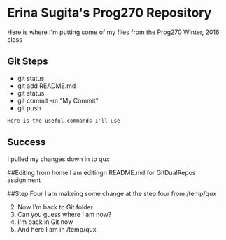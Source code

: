 # Erina Sugita's Prog270 Repository

Here is where I'm putting some of my files from the Prog270 Winter, 2016 class

## Git Steps 

- git status
- git add README.md
- git status
- git commit -m "My Commit"
- git push

```
Here is the useful commands I'll use
```

## Success
I pulled my changes down in to qux

##Editing from home 
I am editingn README.md for GitDualRepos assignment

##Step Four
I am makeing some change at the step four from /temp/qux 

2) Now I'm back to Git folder 
3) Can you guess where I am now? 
4) I'm back in Git now 
5) And here I am in /temp/qux 
